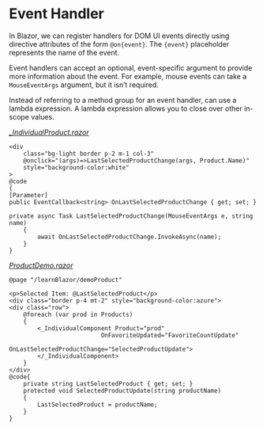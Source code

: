 # Event Handler
In Blazor, we can register handlers for DOM UI events directly using directive attributes of the form `@on{event}`. The `{event}` placeholder represents the name of the event.

Event handlers can accept an optional, event-specific argument to provide more information about the event. For example, mouse events can take a `MouseEventArgs` argument, but it isn’t required.

Instead of referring to a method group for an event handler, can use a lambda expression. A lambda expression allows you to close over other in-scope values. 

[*_IndividualProduct.razor*](https://github.com/Shalini-lodhi/BlazorServer/blob/2_Event_Handlers/BlazorServer_TangyWeb/Pages/LearnBlazor/LearnBlazorComponent/_IndividualComponent.razor)

    <div 
	    class="bg-light border p-2 m-1 col-3" 
	    @onclick="(args)=>LastSelectedProductChange(args, Product.Name)" 
	    style="background-color:white"
    >
    @code 
    {
    [Parameter]
    public EventCallback<string> OnLastSelectedProductChange { get; set; }
    
    private async Task LastSelectedProductChange(MouseEventArgs e, string name)
	    {
	        await OnLastSelectedProductChange.InvokeAsync(name);
	    }
    }
   
   [*ProductDemo.razor*](https://github.com/Shalini-lodhi/BlazorServer/blob/2_Event_Handlers/BlazorServer_TangyWeb/Pages/LearnBlazor/DemoProduct.razor)
  

    @page "/learnBlazor/demoProduct"
    
    <p>Selected Item: @LastSelectedProduct</p>
    <div class="border p-4 mt-2" style="background-color:azure">
    <div class="row">
        @foreach (var prod in Products)
        {
            <_IndividualComponent Product="prod"
                              OnFavoriteUpdated="FavoriteCountUpdate"
                              OnLastSelectedProductChange="SelectedProductUpdate">
            </_IndividualComponent>
        }
    </div>
    @code{
	    private string LastSelectedProduct { get; set; }
	    protected void SelectedProductUpdate(string productName)
	    {
	        LastSelectedProduct = productName;
	    }
    }
